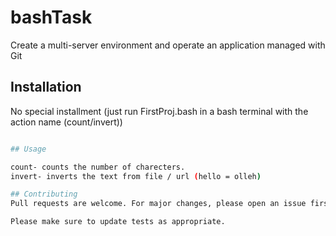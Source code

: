 # bashTask
Create a multi-server environment and operate an application managed with Git

## Installation
No special installment (just run FirstProj.bash in a bash terminal with the action name (count/invert)) 
```bash

## Usage

count- counts the number of charecters.
invert- inverts the text from file / url (hello = olleh)

## Contributing
Pull requests are welcome. For major changes, please open an issue first to discuss what you would like to change.

Please make sure to update tests as appropriate.
